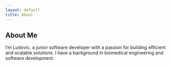 ```yaml
---
layout: default
title: About
---
```


<h2>About Me</h2>
<p>I’m Ludovic, a junior software developer with a passion for building efficient and scalable solutions. I have a background in biomedical engineering and software development.</p>
